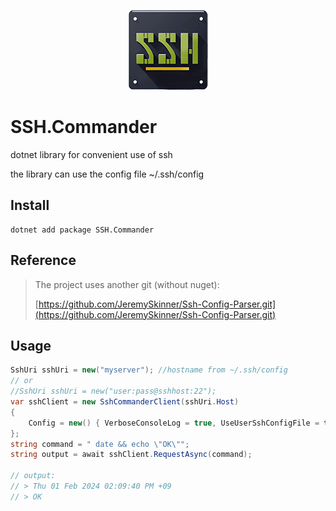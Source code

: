<p align="center">
    <img src="ssh-commander-icon.png" width="128px" alt="SSH.Commander logo" />
</p>

# SSH.Commander

dotnet library for convenient use of ssh

the library can use the config file ~/.ssh/config

## Install

    dotnet add package SSH.Commander

## Reference
> The project uses another git (without nuget):
>
> [https://github.com/JeremySkinner/Ssh-Config-Parser.git](https://github.com/JeremySkinner/Ssh-Config-Parser.git)

## Usage

```c#
SshUri sshUri = new("myserver"); //hostname from ~/.ssh/config
// or
//SshUri sshUri = new("user:pass@sshhost:22");
var sshClient = new SshCommanderClient(sshUri.Host)
{
    Config = new() { VerboseConsoleLog = true, UseUserSshConfigFile = true }
};
string command = " date && echo \"OK\"";
string output = await sshClient.RequestAsync(command);

// output: 
// > Thu 01 Feb 2024 02:09:40 PM +09
// > OK
```


